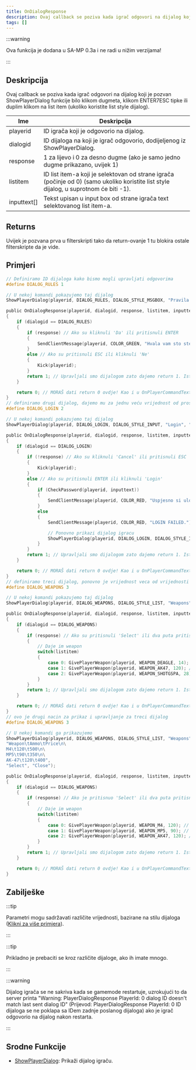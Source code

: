 ```yaml
---
title: OnDialogResponse
description: Ovaj callback se poziva kada igrač odgovori na dijalog koji je pozvan ShowPlayerDialog funkcije bilo klikom dugmeta, klikom ENTER/ESC tipke ili duplim klikom na list item (ukoliko koristite "list" style dijalog).
tags: []
---
```


:::warning

Ova funkcija je dodana u SA-MP 0.3a i ne radi u nižim verzijama!

:::

## Deskripcija

Ovaj callback se poziva kada igrač odgovori na dijalog koji je pozvan ShowPlayerDialog funkcije bilo klikom dugmeta, klikom ENTER7ESC tipke ili duplim klikom na list item (ukoliko koristite list style dijalog).

| Ime         | Deskripcija                                                                                                                            |
| ----------- | -------------------------------------------------------------------------------------------------------------------------------------- |
| playerid    | ID igrača koji je odgovorio na dijalog.                                                                                                |
| dialogid    | ID dijaloga na koji je igrač odgovorio, dodijeljenog iz ShowPlayerDialog.                                                              |
| response    | 1 za lijevo i 0 za desno dugme (ako je samo jedno dugme prikazano, uvijek 1)                                                           |
| listitem    | ID list item-a koji je selektovan od strane igrača (počinje od 0) (samo ukoliko koristite list style dijalog, u suprotnom će biti -1). |
| inputtext[] | Tekst upisan u input box od strane igrača text selektovanog list item-a.                                                               |

## Returns

Uvijek je pozvana prva u filterskripti tako da return-ovanje 1 tu blokira ostale filterskripte da je vide.

## Primjeri

```c
// Definiramo ID dijaloga kako bismo mogli upravljati odgovorima
#define DIALOG_RULES 1

// U nekoj komandi pokazujemo taj dijalog
ShowPlayerDialog(playerid, DIALOG_RULES, DIALOG_STYLE_MSGBOX, "Pravila Servera", "- Bez Citovanja\n- Bez Spam-a\n- Respect Admine\n\nDa li se slazete sa pravilima?", "Da", "Ne");

public OnDialogResponse(playerid, dialogid, response, listitem, inputtext[])
{
    if (dialogid == DIALOG_RULES)
    {
        if (response) // Ako su kliknuli 'Da' ili pritisnuli ENTER
        {
            SendClientMessage(playerid, COLOR_GREEN, "Hvala vam sto ste prihvatili pravila!");
        }
        else // Ako su pritisnuli ESC ili kliknuli 'Ne'
        {
            Kick(playerid);
        }
        return 1; // Upravljali smo dijalogom zato dajemo return 1. Isto kao i u OnPlayerCommandText.
    }

    return 0; // MORAŠ dati return 0 ovdje! Kao i u OnPlayerCommandText.
}
// definiramo drugi dijalog, dajemo mu za jednu veću vrijednost od prošlog
#define DIALOG_LOGIN 2

// U nekoj komandi pokazujemo taj dijalog
ShowPlayerDialog(playerid, DIALOG_LOGIN, DIALOG_STYLE_INPUT, "Login", "Molimo unesite vasu lozinku:", "Login", "Cancel");

public OnDialogResponse(playerid, dialogid, response, listitem, inputtext[])
{
    if (dialogid == DIALOG_LOGIN)
    {
        if (!response) // Ako su kliknuli 'Cancel' ili pritisnuli ESC
        {
            Kick(playerid);
        }
        else // Ako su pritisnuli ENTER ili kliknuli 'Login'
        {
            if (CheckPassword(playerid, inputtext))
            {
                SendClientMessage(playerid, COLOR_RED, "Uspjesno si ulogovan!");
            }
            else
            {
                SendClientMessage(playerid, COLOR_RED, "LOGIN FAILED.");

                // Ponovno prikazi dijalog igracu
                ShowPlayerDialog(playerid, DIALOG_LOGIN, DIALOG_STYLE_INPUT, "Login", "Molimo unesite vasu lozinku:", "Login", "Cancel");
            }
        }
        return 1; // Upravljali smo dijalogom zato dajemo return 1. Isto kao i u OnPlayerCommandText.
    }

    return 0; // MORAŠ dati return 0 ovdje! Kao i u OnPlayerCommandText.
}
// definiramo treci dijalog, ponovno je vrijednost veca od vrijednosti proslog dijaloga
#define DIALOG_WEAPONS 3

// U nekoj komandi pokazujemo taj dijalog
ShowPlayerDialog(playerid, DIALOG_WEAPONS, DIALOG_STYLE_LIST, "Weapons", "Desert Eagle\nAK-47\nCombat Shotgun", "Select", "Close");

public OnDialogResponse(playerid, dialogid, response, listitem, inputtext[])
{
    if (dialogid == DIALOG_WEAPONS)
    {
        if (response) // Ako su pritisnuli 'Select' ili dva puta pritisnuli na list item
        {
            // Daje im weapon
            switch(listitem)
            {
                case 0: GivePlayerWeapon(playerid, WEAPON_DEAGLE, 14); // Daje im desert eagle
                case 1: GivePlayerWeapon(playerid, WEAPON_AK47, 120); // Daje im AK-47
                case 2: GivePlayerWeapon(playerid, WEAPON_SHOTGSPA, 28); // Daje im a Combat Shotgun
            }
        }
        return 1; // Upravljali smo dijalogom zato dajemo return 1. Isto kao i u OnPlayerCommandText.
    }

    return 0; // MORAŠ dati return 0 ovdje! Kao i u OnPlayerCommandText.
}
// ovo je drugi nacin za prikaz i upravljanje za treci dijalog
#define DIALOG_WEAPONS 3

// U nekoj komandi ga prikazujemo
ShowPlayerDialog(playerid, DIALOG_WEAPONS, DIALOG_STYLE_LIST, "Weapons",
"Weapon\tAmmo\tPrice\n\
M4\t120\t500\n\
MP5\t90\t350\n\
AK-47\t120\t400",
"Select", "Close");

public OnDialogResponse(playerid, dialogid, response, listitem, inputtext[])
{
    if (dialogid == DIALOG_WEAPONS)
    {
        if (response) // Ako je pritisnuo 'Select' ili dva puta pritisnuo na weapon
        {
            // Daje im weapon
            switch(listitem)
            {
                case 0: GivePlayerWeapon(playerid, WEAPON_M4, 120); // Daje im M4
                case 1: GivePlayerWeapon(playerid, WEAPON_MP5, 90); // Daje im MP5
                case 2: GivePlayerWeapon(playerid, WEAPON_AK47, 120); // Daje im AK-47
            }
        }
        return 1; // Upravljali smo dijalogom zato dajemo return 1. Isto kao i u OnPlayerCommandText.
    }

    return 0; // MORAŠ dati return 0 ovdje! Kao i u OnPlayerCommandText.
}
```

## Zabilješke

:::tip

Parametri mogu sadržavati različite vrijednosti, bazirane na stilu dijaloga ([Klikni za više primjera](../resources/dialogstyles.md)).

:::

:::tip

Prikladno je prebaciti se kroz različite dijaloge, ako ih imate mnogo.

:::

:::warning

Dijalog igrača se ne sakriva kada se gamemode restartuje, uzrokujući to da server printa "Warning: PlayerDialogResponse PlayerId: 0 dialog ID doesn't match last sent dialog ID" (Prijevod: PlayerDialogResponse PlayerId: 0 ID dijaloga se ne poklapa sa IDem zadnje poslanog dijaloga) ako je igrač odgovorio na dijalog nakon restarta.

:::

## Srodne Funkcije

- [ShowPlayerDialog](../functions/ShowPlayerDialog.md): Prikaži dijalog igraču.
